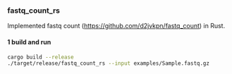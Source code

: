### fastq_count_rs

Implemented fastq count (https://github.com/d2jvkpn/fastq_count) in Rust.

#### 1 build and run
```bash
cargo build --release
./target/release/fastq_count_rs --input examples/Sample.fastq.gz
```

